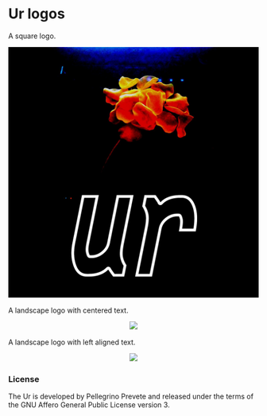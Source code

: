 # Ur logos

A square logo.

<div
   align="center">
  <img
     src="ur.png"
  />
</div>

A landscape logo with centered text.

<div
   align="center">
  <img
     src="ur-overlapped.png"
  />
</div>

A landscape logo with left aligned text.

<div
   align="center">
  <img
     src="ur-semi-overlapped.png"
  />
</div>

### License

The Ur is developed by Pellegrino Prevete and released under the
terms of the GNU Affero General Public License version 3.
